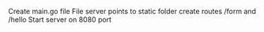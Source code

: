 Create main.go file 
File server points to static folder
create routes /form and /hello
Start server on 8080 port 
